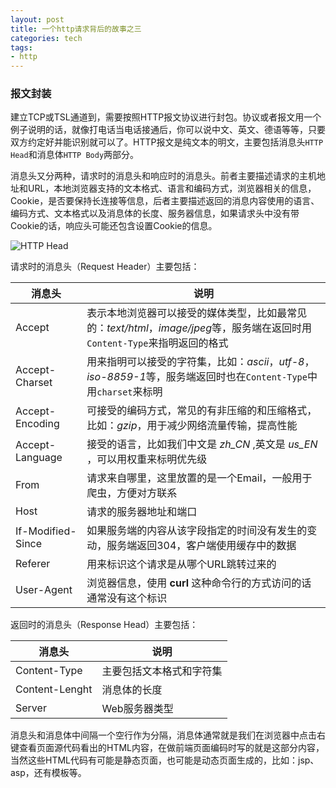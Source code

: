 ```yaml
---
layout: post
title: 一个http请求背后的故事之三
categories: tech
tags: 
- http
---
```


### 报文封装

建立TCP或TSL通道到，需要按照HTTP报文协议进行封包。协议或者报文用一个例子说明的话，就像打电话当电话接通后，你可以说中文、英文、德语等等，只要双方约定好并能识别就可以了。HTTP报文是纯文本的明文，主要包括消息头`HTTP Head`和消息体`HTTP Body`两部分。

消息头又分两种，请求时的消息头和响应时的消息头。前者主要描述请求的主机地址和URL，本地浏览器支持的文本格式、语言和编码方式，浏览器相关的信息，Cookie，是否要保持长连接等信息，后者主要描述返回的消息内容使用的语言、编码方式、文本格式以及消息体的长度、服务器信息，如果请求头中没有带Cookie的话，响应头可能还包含设置Cookie的信息。

![HTTP Head](http://yikebocai.com/myimg/http-head.png)

请求时的消息头（Request Header）主要包括：

 | 消息头 | 说明 | 
 | ------- | ----- | 
 | Accept |  表示本地浏览器可以接受的媒体类型，比如最常见的：*text/html*，*image/jpeg*等，服务端在返回时用`Content-Type`来指明返回的格式 | 
 | Accept-Charset | 用来指明可以接受的字符集，比如：*ascii*，*utf-8*，*iso-8859-1*等，服务端返回时也在`Content-Type`中用`charset`来标明 | 
 | Accept-Encoding | 可接受的编码方式，常见的有非压缩的和压缩格式，比如：*gzip*，用于减少网络流量传输，提高性能 | 
 | Accept-Language | 接受的语言，比如我们中文是 *zh_CN* ,英文是 *us_EN* ，可以用权重来标明优先级 | 
 | From | 请求来自哪里，这里放置的是一个Email，一般用于爬虫，方便对方联系 | 
 | Host | 请求的服务器地址和端口 | 
 | If-Modified-Since | 如果服务端的内容从该字段指定的时间没有发生的变动，服务端返回304，客户端使用缓存中的数据 | 
 | Referer | 用来标识这个请求是从哪个URL跳转过来的 | 
 | User-Agent | 浏览器信息，使用 **curl** 这种命令行的方式访问的话通常没有这个标识 | 


返回时的消息头（Response Head）主要包括：

 | 消息头 | 说明 | 
 | ------- | ----- | 
 | Content-Type | 主要包括文本格式和字符集 | 
 | Content-Lenght | 消息体的长度 | 
 | Server | Web服务器类型 | 
 
消息头和消息体中间隔一个空行作为分隔，消息体通常就是我们在浏览器中点击右键查看页面源代码看出的HTML内容，在做前端页面编码时写的就是这部分内容，当然这些HTML代码有可能是静态页面，也可能是动态页面生成的，比如：jsp、asp，还有模板等。
